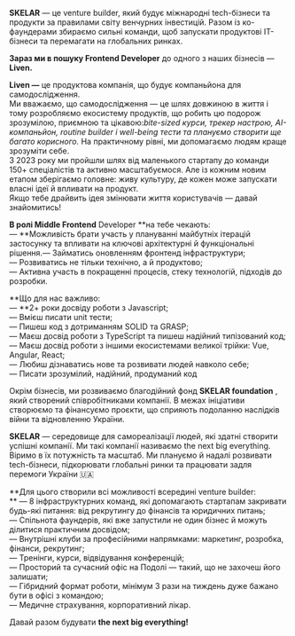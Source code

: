 **SKELAR** — це venture builder, який будує міжнародні tech-бізнеси та
продукти за правилами світу венчурних інвестицій. Разом із ко-фаундерами
збираємо сильні команди, щоб запускати продуктові IT-бізнеси та перемагати на
глобальних ринках.

**Зараз ми в пошуку Frontend Developer** до одного з наших бізнесів —
**Liven.**

**Liven —** це продуктова компанія, що будує компаньйона для самодослідження.  
Ми вважаємо, що самодослідження — це шлях довжиною в життя і тому розробляємо
екосистему продуктів, що робить цю подорож зрозумілою, приємною та
цікавою:_bite-sized курси, трекер настрою, AI-компаньйон, routine builder і
well-being тести та плануємо створити ще багато корисного._ На практичному
рівні, ми допомагаємо людям краще зрозуміти себе.  
З 2023 року ми пройшли шлях від маленького стартапу до команди 150+
спеціалістів та активно масштабуємося. Але із кожним новим етапом зберігаємо
головне: живу культуру, де кожен може запускати власні ідеї й впливати на
продукт.  
Якщо тебе драйвить ідея змінювати життя користувачів — давай знайомитись!

**В ролі Middle Frontend** Developer **на тебе чекають:  
— **Можливість брати участь у плануванні майбутніх ітерацій застосунку та
впливати на ключові архітектурні й функціональні рішення.— Займатись
оновленням фронтенд інфраструктури;  
— Розвиватись не тільки технічно, а й продуктово;  
— Активна участь в покращенні процесів, стеку технологій, підходів до
розробки.

**Що для нас важливо:  
— **2+ роки досвіду роботи з Javascript;  
— Вмієш писати unit тести;  
— Пишеш код з дотриманням SOLID та GRASP;  
— Маєш досвід роботи з TypeScript та пишеш надійний типізований код;  
— Маєш досвід роботи з іншими екосистемами великої трійки: Vue, Angular,
React;  
— Любиш дізнаватись нове та розвивати людей навколо себе;  
— Писати зрозумілий, надійний, продуманий код

Окрім бізнесів, ми розвиваємо благодійний фонд **SKELAR foundation** , який
створений співробітниками компанії. В межах ініціативи створюємо та фінансуємо
проєкти, що сприяють подоланню наслідків війни та відновленню України.

**SKELAR** — середовище для самореалізації людей, які здатні створити успішні
компанії. Ми такі компанії називаємо the next big everything. Віримо в їх
потужність та масштаб. Ми плануємо й надалі розвивати tech-бізнеси,
підкорювати глобальні ринки та працювати задля перемоги України 🇺🇦

**Для цього створили всі можливості всередині venture builder:  
** — 8 інфраструктурних команд, які допомагають стартапам закривати будь-які
питання: від рекрутингу до фінансів та юридичних питань;  
— Спільнота фаундерів, які вже запустили не один бізнес й можуть ділитися
практичним досвідом;  
— Внутрішні клуби за професійними напрямками: маркетинг, розробка, фінанси,
рекрутинг;  
— Тренінги, курси, відвідування конференцій;  
— Просторий та сучасний офіс на Подолі — такий, що не захочеш його залишати;  
— Гібридний формат роботи, мінімум 3 рази на тиждень дуже бажано бути в офісі
з командою;  
— Медичне страхування, корпоративний лікар.

Давай разом будувати **the next big everything!**
